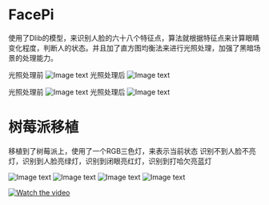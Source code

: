 # FacePi

使用了Dlib的模型，来识别人脸的六十八个特征点，算法就根据特征点来计算眼睛变化程度，判断人的状态。并且加了直方图均衡法来进行光照处理，加强了黑暗场景的处理能力。

光照处理前
![Image text](https://raw.githubusercontent.com/Zsy3312/resource/master/before.jpg)
光照处理后
![Image text](https://raw.githubusercontent.com/Zsy3312/resource/master/after.jpg)

光照处理前
![Image text](https://raw.githubusercontent.com/Zsy3312/resource/master/before1.jpg)
光照处理后
![Image text](https://raw.githubusercontent.com/Zsy3312/resource/master/after1.jpg)

# 树莓派移植
移植到了树莓派上，使用了一个RGB三色灯，来表示当前状态
识别不到人脸不亮灯，识别到人脸亮绿灯，识别到闭眼亮红灯，识别到打哈欠亮蓝灯

![Image text](https://raw.githubusercontent.com/Zsy3312/resource/master/notfound.jpg)
![Image text](https://raw.githubusercontent.com/Zsy3312/resource/master/normal.jpg)
![Image text](https://raw.githubusercontent.com/Zsy3312/resource/master/close.jpg)
![Image text](https://raw.githubusercontent.com/Zsy3312/resource/master/mouth.jpg)


[![Watch the video](https://raw.github.com/GabLeRoux/WebMole/master/ressources/WebMole_Youtube_Video.png)](https://raw.githubusercontent.com/Zsy3312/resource/master/dark.mp4)
